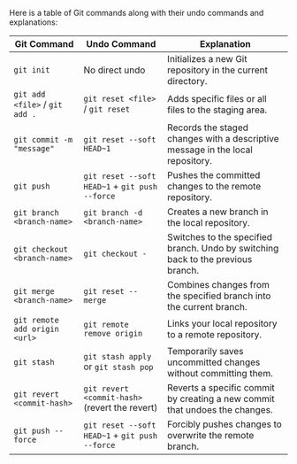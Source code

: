 
Here is a table of Git commands along with their undo commands and explanations:  

| **Git Command**                       | **Undo Command**                     | **Explanation**                                                                                     |  
|---------------------------------------|---------------------------------------|-----------------------------------------------------------------------------------------------------|  
| `git init`                            | No direct undo                       | Initializes a new Git repository in the current directory.                                         |   
| `git add <file>` / `git add .`        | `git reset <file>` / `git reset`     | Adds specific files or all files to the staging area.                                              |  
| `git commit -m "message"`             | `git reset --soft HEAD~1`            | Records the staged changes with a descriptive message in the local repository.                     |  
| `git push`                            | `git reset --soft HEAD~1` + `git push --force` | Pushes the committed changes to the remote repository.                                             |  
| `git branch <branch-name>`            | `git branch -d <branch-name>`        | Creates a new branch in the local repository.                                                      |  
| `git checkout <branch-name>`          | `git checkout -`                     | Switches to the specified branch. Undo by switching back to the previous branch.                   |  
| `git merge <branch-name>`             | `git reset --merge`                  | Combines changes from the specified branch into the current branch.                                |  
| `git remote add origin <url>`         | `git remote remove origin`           | Links your local repository to a remote repository.                                                |  
| `git stash`                           | `git stash apply` or `git stash pop` | Temporarily saves uncommitted changes without committing them.                                     |  
| `git revert <commit-hash>`            | `git revert <commit-hash>` (revert the revert) | Reverts a specific commit by creating a new commit that undoes the changes.                        |  
| `git push --force`                    | `git reset --soft HEAD~1` + `git push --force` | Forcibly pushes changes to overwrite the remote branch.                                            |  
